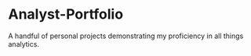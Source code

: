 # Analyst-Portfolio
A handful of personal projects demonstrating my proficiency in all things analytics.
